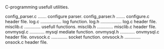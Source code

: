 C-programming usefull utilities.

config_parser.c ....... configure parser.
config_parser.h ....... configure.c header file.
log.c ................. log function.
log.h ................. log.c header file.
misclib.c ............. usefull functions.
misclib.h ............. misclib.c header file.
onvmysql.c ............ mysql mediate function.
onvmysql.h ............ onvmysql.c header file.
onvsock.c ............. socket function.
onvsock.h ............. onsock.c header file.
